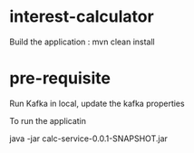 # interest-calculator

Build the application : mvn clean install

# pre-requisite
Run Kafka in local, update the kafka properties

To run the applicatin

java -jar  calc-service-0.0.1-SNAPSHOT.jar


